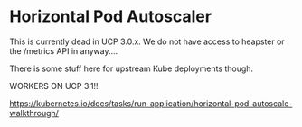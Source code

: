 # Horizontal Pod Autoscaler 

This is currently dead in UCP 3.0.x. We do not have access to heapster or the
/metrics API in anyway....

There is some stuff here for upstream Kube deployments though.

WORKERS ON UCP 3.1!!

https://kubernetes.io/docs/tasks/run-application/horizontal-pod-autoscale-walkthrough/


